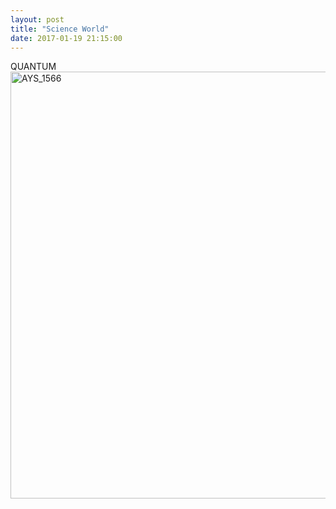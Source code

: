 ```yaml
---
layout: post
title: "Science World"
date: 2017-01-19 21:15:00
---
```


QUANTUM
<a data-flickr-embed="true"  href="https://www.flickr.com/photos/alexanderyshi/32416838415/in/album-72157677871968480/" title="AYS_1566"><img src="https://c1.staticflickr.com/1/630/32416838415_61bab96abb_b.jpg" width="1024" height="683" alt="AYS_1566"></a><script async src="//embedr.flickr.com/assets/client-code.js" charset="utf-8"></script>